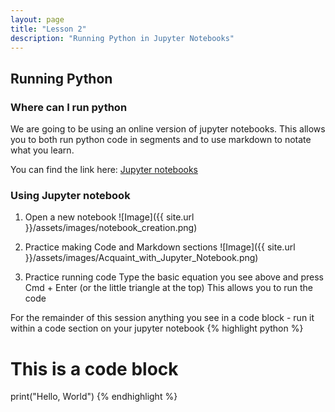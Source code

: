 ```yaml
---
layout: page
title: "Lesson 2"
description: "Running Python in Jupyter Notebooks"
---
```

## Running Python

### Where can I run python 
We are going to be using an online version of jupyter notebooks.
This allows you to both run python code in segments and to use markdown to notate what you learn.

You can find the link here:
[Jupyter notebooks][jupyter-nb]

### Using Jupyter notebook

1. Open a new notebook
![Image]({{ site.url }}/assets/images/notebook_creation.png)

2. Practice making Code and Markdown sections
![Image]({{ site.url }}/assets/images/Acquaint_with_Jupyter_Notebook.png)

3. Practice running code 
Type the basic equation you see above and press Cmd + Enter (or the little triangle at the top)
This allows you to run the code

For the remainder of this session anything you see in a code block - run it within a code section on your jupyter notebook
{% highlight python %}
# This is a code block
print("Hello, World")
{% endhighlight %}

[jupyter-nb]: "https://jupyter.org/try-jupyter/lab/"